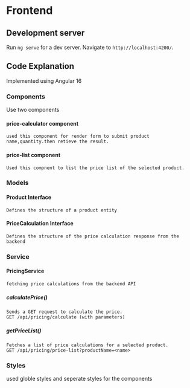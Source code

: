 # Frontend

## Development server

Run `ng serve` for a dev server. Navigate to `http://localhost:4200/`.


## Code Explanation  

Implemented using Angular 16

### Components

Use two components 
    
#### price-calculator component
    used this component for render form to submit product name,quantity.then retieve the result.
#### price-list component
    Used this compnent to list the price list of the selected product.

### Models

#### Product Interface

    Defines the structure of a product entity

#### PriceCalculation Interface

    Defines the structure of the price calculation response from the backend


### Service

#### PricingService

    fetching price calculations from the backend API

##### calculatePrice()

    Sends a GET request to calculate the price.
    GET /api/pricing/calculate (with parameters)

##### getPriceList()

    Fetches a list of price calculations for a selected product.
    GET /api/pricing/price-list?productName=<name>


### Styles

used globle styles and seperate styles for the components